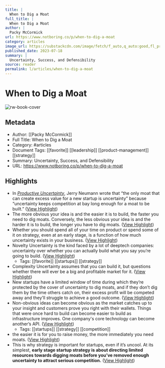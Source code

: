 ```yaml
---
title: |
  When to Dig a Moat
full_title: |
  When to Dig a Moat
author: |
  Packy McCormick
url: https://www.notboring.co/p/when-to-dig-a-moat
category: articles
image_url: https://substackcdn.com/image/fetch/f_auto,q_auto:good,fl_progressive:steep/https%3A%2F%2Fsubstack-post-media.s3.amazonaws.com%2Fpublic%2Fimages%2F1bd7b861-8e47-4c68-ab5d-77e7fb4cb264_1200x600.png
published_date: 2023-07-18
summary: |
  Uncertainty, Success, and Defensibility
source: reader
permalink: l/articles/when-to-dig-a-moat
---
```

# When to Dig a Moat

![rw-book-cover](https://substackcdn.com/image/fetch/f_auto,q_auto:good,fl_progressive:steep/https%3A%2F%2Fsubstack-post-media.s3.amazonaws.com%2Fpublic%2Fimages%2F1bd7b861-8e47-4c68-ab5d-77e7fb4cb264_1200x600.png)

## Metadata
- Author: [[Packy McCormick]]
- Full Title: When to Dig a Moat
- Category: #articles
- Document Tags: [[favorite]] [[leadership]] [[product-management]] [[strategy]] 
- Summary: Uncertainty, Success, and Defensibility
- URL: https://www.notboring.co/p/when-to-dig-a-moat

## Highlights
- In *[Productive Uncertainty](https://reactionwheel.net/2020/11/productive-uncertainty.html)*, Jerry Neumann wrote that “the only moat that can create excess value for a new startup is uncertainty” because “uncertainty keeps competition at bay long enough for a moat to be built.” ([View Highlight](https://read.readwise.io/read/01hj3wqc1xv7assz6pm4y7amm2))
- The more obvious your idea is and the easier it is to build, the faster you need to dig moats. Conversely, the less obvious your idea is and the harder it is to build, the longer you have to dig moats. ([View Highlight](https://read.readwise.io/read/01hj3wqkzpxx6z9c6rxygsgcrf))
- Whether you should spend all of your time on product or spend some of it on strategy, even at an early stage, is a function of how much uncertainty exists in your business. ([View Highlight](https://read.readwise.io/read/01hj3wr1xqvegw63sk62texwgc))
- Novelty Uncertainty is the kind faced by a lot of deeptech companies: uncertainty over whether you can actually build what you say you’re going to build. ([View Highlight](https://read.readwise.io/read/01hj3wrejj80npwgff22c533k6))
    - Tags: [[favorite]] [[startups]] [[strategy]] 
- Complexity Uncertainty assumes that you can build it, but questions whether there will ever be a big and profitable market for it. ([View Highlight](https://read.readwise.io/read/01hj3wrhda6tb7cg8yj94njvez))
- New startups have a limited window of time during which they’re protected by the cover of uncertainty to dig moats, and if they don’t dig them by the time others catch on, their excess profit will be competed away and they’ll struggle to achieve a good outcome. ([View Highlight](https://read.readwise.io/read/01hj3wrv6hg328c5043ttra2m9))
- Non-obvious ideas can become obvious as the market catches up to your insight and customers prove you right with their wallets. Things that were once hard to build can become easier to build as infrastructure improves. One company's core technology can become another’s API. ([View Highlight](https://read.readwise.io/read/01hj3wt66qy8fngwxkr0xqaar4))
    - Tags: [[startups]] [[strategy]] [[competition]] 
- the easier it is for you to raise money, the more immediately you need moats. ([View Highlight](https://read.readwise.io/read/01hj3wvqcz0vay857hkqpgqyfh))
- This is why strategy is important for startups, even if it’s uncool. At its simplest, **early stage startup strategy is about directing limited resources towards digging moats before you’ve removed enough uncertainty to attract serious competition.** ([View Highlight](https://read.readwise.io/read/01hj48twmga7kzr3rw2ytq6jk8))


